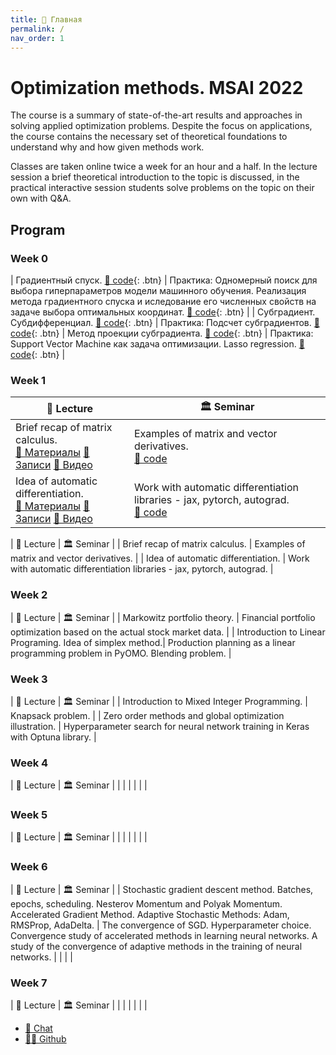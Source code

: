 ```yaml
---
title: 🏡 Главная
permalink: /
nav_order: 1
---
```


# Optimization methods. MSAI 2022

The course is a summary of state-of-the-art results and approaches in solving applied optimization problems. Despite the focus on applications, the course contains the necessary set of theoretical foundations to understand why and how given methods work.

Classes are taken online twice a week for an hour and a half. In the lecture session a brief theoretical introduction to the topic is discussed, in the practical interactive session students solve problems on the topic on their own with Q&A.

## Program

### Week 0

| Градиентный спуск. [🐍 code](https://colab.research.google.com/github/MerkulovDaniil/sber219/blob/main/notebooks/6_01.ipynb){: .btn} | Практика: Одномерный поиск для выбора гиперпараметров модели машинного обучения. Реализация метода градиентного спуска и иследование его численных свойств на задаче выбора оптимальных координат. [🐍 code](https://colab.research.google.com/github/MerkulovDaniil/sber219/blob/main/notebooks/6_1.ipynb){: .btn} |
| Субградиент. Субдифференциал.  [🐍 code](https://colab.research.google.com/github/MerkulovDaniil/sber219/blob/main/notebooks/6_02.ipynb){: .btn} | Практика: Подсчет субградиентов. [🐍 code](https://colab.research.google.com/github/MerkulovDaniil/sber219/blob/main/notebooks/6_2.ipynb){: .btn}
| Метод проекции субградиента. [🐍 code](https://colab.research.google.com/github/MerkulovDaniil/sber219/blob/main/notebooks/6_03.ipynb){: .btn} | Практика: Support Vector Machine как задача оптимизации. Lasso regression. [🐍 code](https://colab.research.google.com/github/MerkulovDaniil/sber219/blob/main/notebooks/6_3.ipynb){: .btn} |

### Week 1

<table>
<thead>
  <tr>
    <th>🦄 Lecture</th>
    <th>🏛 Seminar</th>
  </tr>
</thead>
<tbody>
  <tr>
    <td>Brief recap of matrix calculus. <br> <a href="/presentations/1_1.pdf" class="btn">📄 Материалы</a> <a href="/notes/1_1.pdf" class="btn">📝 Записи</a> <a href="#" class="btn">📼 Видео</a></td>
    <td>Examples of matrix and vector derivatives. <br> <a href="https://colab.research.google.com/github/MerkulovDaniil/sber219/blob/main/notebooks/6_3.ipynb" class="btn">🐍 code</a> </td>
  </tr>
  <tr>
    <td>Idea of automatic differentiation. <br> <a href="/presentations/1_2.pdf" class="btn">📄 Материалы</a> <a href="/notes/1_2.pdf" class="btn">📝 Записи</a> <a href="#" class="btn">📼 Видео</a></td>
    <td>Work with automatic differentiation libraries - jax, pytorch, autograd. <br> <a href="https://colab.research.google.com/github/MerkulovDaniil/sber219/blob/main/notebooks/6_3.ipynb" class="btn">🐍 code</a></td>
  </tr>
</tbody>
</table>

| 🦄 Lecture | 🏛 Seminar |
| Brief recap of matrix calculus. | Examples of matrix and vector derivatives. | 
| Idea of automatic differentiation. | Work with automatic differentiation libraries - jax, pytorch, autograd. |

### Week 2

| 🦄 Lecture | 🏛 Seminar |
| Markowitz portfolio theory. | Financial portfolio optimization based on the actual stock market data. | 
| Introduction to Linear Programing. Idea of simplex method.| Production planning as a linear programming problem in PyOMO. Blending problem. |

### Week 3

| 🦄 Lecture | 🏛 Seminar |
| Introduction to Mixed Integer Programming. | Knapsack problem. |
| Zero order methods and global optimization illustration. | Hyperparameter search for neural network training in Keras with Optuna library.  | 

### Week 4

| 🦄 Lecture | 🏛 Seminar |
|  |  | 
|  |  |

### Week 5

| 🦄 Lecture | 🏛 Seminar |
|  |  | 
|  |  |
### Week 6

| 🦄 Lecture | 🏛 Seminar |
| Stochastic gradient descent method. Batches, epochs, scheduling. Nesterov Momentum and Polyak Momentum. Accelerated Gradient Method. Adaptive Stochastic Methods: Adam, RMSProp, AdaDelta. | The convergence of SGD.  Hyperparameter choice. Convergence study of accelerated methods in learning neural networks. A study of the convergence of adaptive methods in the training of neural networks. | 
|  |  |

### Week 7

| 🦄 Lecture | 🏛 Seminar |
|  |  | 
|  |  |

* [📧 Chat](https://t.me/+kokUwlZ9ClBlYWZi)
* [👨‍💻 Github](https://github.com/MerkulovDaniil/msai22)